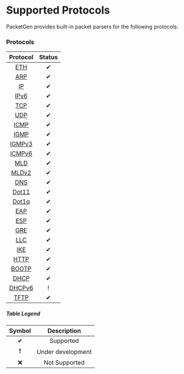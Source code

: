 # Supported Protocols

PacketGen provides built-in packet parsers for the following protocols:

### Protocols
| Protocol 	|       Status      	|
|:--------:	|:-----------------:	|
| [ETH](http://www.rubydoc.info/gems/packetgen/PacketGen/Header/Eth)   	    |     ✔     	|
| [ARP](http://www.rubydoc.info/gems/packetgen/PacketGen/Header/ARP)   	    |     ✔     	|
| [IP](http://www.rubydoc.info/gems/packetgen/PacketGen/Header/IP)    	    |     ✔     	|
| [IPv6](http://www.rubydoc.info/gems/packetgen/PacketGen/Header/IPv6)      |     ✔     	|
| [TCP](http://www.rubydoc.info/gems/packetgen/PacketGen/Header/TCP)   	    |     ✔     	|
| [UDP](http://www.rubydoc.info/gems/packetgen/PacketGen/Header/UDP)   	    |     ✔     	|
| [ICMP](http://www.rubydoc.info/gems/packetgen/PacketGen/Header/ICMP)   	  |     ✔     	|
| [IGMP](http://www.rubydoc.info/gems/packetgen/PacketGen/Header/IGMP)   	  |     ✔     	|
| [IGMPv3](http://www.rubydoc.info/gems/packetgen/PacketGen/Header/IGMPv3)  |     ✔     	|
| [ICMPv6](http://www.rubydoc.info/gems/packetgen/PacketGen/Header/ICMPv6)  |     ✔     	|
| [MLD](http://www.rubydoc.info/gems/packetgen/PacketGen/Header/MLD)    	  |     ✔     	|
| [MLDv2](http://www.rubydoc.info/gems/packetgen/PacketGen/Header/MLDv2) 	  |     ✔     	|
| [DNS](http://www.rubydoc.info/gems/packetgen/PacketGen/Header/DNS)   	    |     ✔     	|
| [Dot11](http://www.rubydoc.info/gems/packetgen/PacketGen/Header/Dot11)    |     ✔     	|
| [Dot1q](http://www.rubydoc.info/gems/packetgen/PacketGen/Header/Dot1q)    |     ✔     	|
| [EAP](http://www.rubydoc.info/gems/packetgen/PacketGen/Header/EAP)   	    |     ✔      	|
| [ESP](http://www.rubydoc.info/gems/packetgen/PacketGen/Header/ESP)   	    |     ✔     	|
| [GRE](http://www.rubydoc.info/gems/packetgen/PacketGen/Header/GRE)   	    |     ✔     	|
| [LLC](http://www.rubydoc.info/gems/packetgen/PacketGen/Header/LLC)   	    |     ✔     	|
| [IKE](http://www.rubydoc.info/gems/packetgen/PacketGen/Header/IKE)   	    |     ✔     	|
| [HTTP](http://www.rubydoc.info/gems/packetgen/PacketGen/Header/HTTP)      |     ✔     	|
| [BOOTP](http://www.rubydoc.info/gems/packetgen/PacketGen/Header/BOOTP)    |     ✔     	|
| [DHCP](http://www.rubydoc.info/gems/packetgen/PacketGen/Header/DHCP)      |     ✔     	|
| [DHCPv6](http://www.rubydoc.info/gems/packetgen/PacketGen/Header/DHCPv6)  |     !     	|
| [TFTP](http://www.rubydoc.info/gems/packetgen/PacketGen/Header/TFTP)      |     ✔       |

##### Table Legend
| Symbol 	|    Description  	|
|:-------:|:-----------------:|
|    ✔   	|     Supported     |
|    ❗    | Under development |
|    ❌   	|   Not Supported   |
